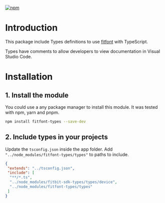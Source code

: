 ﻿[![npm](https://img.shields.io/npm/dw/fitfont-types.svg?logo=npm&label=npm%20version)](https://www.npmjs.com/package/fitfont-types)

# Introduction
This package include Types definitions to use [fitfont](https://github.com/gregoiresage/fitfont) with TypeScript.

Types have comments to allow developers to view documentation in Visual Studio Code.

# Installation
## 1. Install the module
You could use a any package manager to install this module. It was tested with npm, yarn and pnpm.
```sh
npm install fitfont-types --save-dev
```
## 2. Include types in your projects
Update the `tsconfig.json` inside the app folder. Add `"../node_modules/fitfont-types/types"`  to paths to include.
```json
{
 "extends": "../tsconfig.json",
 "include": [
  "**/*.ts",
  "../node_modules/fitbit-sdk-types/types/device",
  "../node_modules/fitfont-types/types"
 ]
}
```
